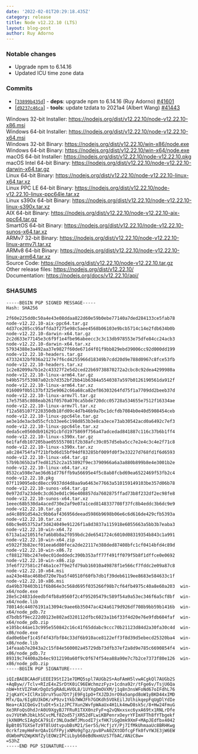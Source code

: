 ```yaml
---
date: '2022-02-01T20:29:18.435Z'
category: release
title: Node v12.22.10 (LTS)
layout: blog-post
author: Ruy Adorno
---
```


### Notable changes

- Upgrade npm to 6.14.16
- Updated ICU time zone data

### Commits

- \[[`33899b435d`](https://github.com/nodejs/node/commit/33899b435d)] - **deps**: upgrade npm to 6.14.16 (Ruy Adorno) [#41601](https://github.com/nodejs/node/pull/41601)
- \[[`d9237c46ca`](https://github.com/nodejs/node/commit/d9237c46ca)] - **tools**: update tzdata to 2021a4 (Albert Wang) [#41443](https://github.com/nodejs/node/pull/41443)

Windows 32-bit Installer: https://nodejs.org/dist/v12.22.10/node-v12.22.10-x86.msi \
Windows 64-bit Installer: https://nodejs.org/dist/v12.22.10/node-v12.22.10-x64.msi \
Windows 32-bit Binary: https://nodejs.org/dist/v12.22.10/win-x86/node.exe \
Windows 64-bit Binary: https://nodejs.org/dist/v12.22.10/win-x64/node.exe \
macOS 64-bit Installer: https://nodejs.org/dist/v12.22.10/node-v12.22.10.pkg \
macOS Intel 64-bit Binary: https://nodejs.org/dist/v12.22.10/node-v12.22.10-darwin-x64.tar.gz \
Linux 64-bit Binary: https://nodejs.org/dist/v12.22.10/node-v12.22.10-linux-x64.tar.xz \
Linux PPC LE 64-bit Binary: https://nodejs.org/dist/v12.22.10/node-v12.22.10-linux-ppc64le.tar.xz \
Linux s390x 64-bit Binary: https://nodejs.org/dist/v12.22.10/node-v12.22.10-linux-s390x.tar.xz \
AIX 64-bit Binary: https://nodejs.org/dist/v12.22.10/node-v12.22.10-aix-ppc64.tar.gz \
SmartOS 64-bit Binary: https://nodejs.org/dist/v12.22.10/node-v12.22.10-sunos-x64.tar.xz \
ARMv7 32-bit Binary: https://nodejs.org/dist/v12.22.10/node-v12.22.10-linux-armv7l.tar.xz \
ARMv8 64-bit Binary: https://nodejs.org/dist/v12.22.10/node-v12.22.10-linux-arm64.tar.xz \
Source Code: https://nodejs.org/dist/v12.22.10/node-v12.22.10.tar.gz \
Other release files: https://nodejs.org/dist/v12.22.10/ \
Documentation: https://nodejs.org/docs/v12.22.10/api/

### SHASUMS

```
-----BEGIN PGP SIGNED MESSAGE-----
Hash: SHA256

2f60e225dd0c50a4e43e08ddaa822d60e59b0ebe77140a7ded284133ce5fab78  node-v12.22.10-aix-ppc64.tar.gz
4d37ce205cc95affda3f275e98c5aee4568b06103e9bcb5714c14e2fdb634b0b  node-v12.22.10-darwin-x64.tar.gz
2c2d633e77145e3c6f9f1e4fbe96abeecc3c3c13db978553e75dfe84cc24acb3  node-v12.22.10-darwin-x64.tar.xz
57934388e3a492aa37e9827f60de671d4f01f9bb829ebd39006cc92d000dd199  node-v12.22.10-headers.tar.gz
47332432bf036a2127e7f6cd4255966d18349b7cdd20d9e788d0967c8fce53fb  node-v12.22.10-headers.tar.xz
1c2e82099a7b1e2c43327f2e5d2ced22b69738870272a2cbc8c92dea4299980a  node-v12.22.10-linux-arm64.tar.gz
b49b575f53987a02cb7d352bf2bb41b6384a5540387a597b0126190561da912f  node-v12.22.10-linux-arm64.tar.xz
016009f0b5137bf325e9062c66a68ca82ef86303264fd75f1a7709dd2beeb37d  node-v12.22.10-linux-armv7l.tar.gz
17e57585c808eab261f0570a070ca5bde720dcc05728a534655e7512f16334ae  node-v12.22.10-linux-armv7l.tar.xz
f12a585107f228350db18fd09c4d7b46b9a7bc1dcfdb7084b0e40d5908454ceb  node-v12.22.10-linux-ppc64le.tar.gz
ae3e1de3acbd55cfcb33ee6c198d853b3e8ca3ece73ab30542acd0a6492c7ef3  node-v12.22.10-linux-ppc64le.tar.xz
deda5ce0560db916291cbfd1975869f756a47adcedad841887c116c37b6b1ff4  node-v12.22.10-linux-s390x.tar.gz
6e1fafdb107205bae055557081f2b38afc39c057d5eba5cc7e2e4c3c4e2f71c8  node-v12.22.10-linux-s390x.tar.xz
a8c284754fa7f21bfbd6d15bf94df83285bf009fd0f3e33227d768fd1f6d6593  node-v12.22.10-linux-x64.tar.gz
57b9b365b2af7ed81252c2a153892f9ec3790966a6a3a880b899b8e4e3001b2e  node-v12.22.10-linux-x64.tar.xz
8532ca598e7ae36d61d776ffb9a56695e4f5c8ab8fcbd69ea6522469f53fb2c4  node-v12.22.10.pkg
07f119095e8cd8ecc9937dd4d8aa9a6463e77663a510159149103be357d06b78  node-v12.22.10-sunos-x64.tar.gz
0e972d7a23de0c3cd63e0d1c96e408857da7602875ffad73b8f232df2ec98fe8  node-v12.22.10-sunos-x64.tar.xz
1eeec68b530da4aced730e2af9e07a1ced8148337708f37fc8b4eddc3b6dc9e9  node-v12.22.10.tar.gz
ad4c8891d54a2c9bb6af436956deead5986b9698b06e6c6d616de429cfb5393a  node-v12.22.10.tar.xz
60bc9e053752af3d424049e91226f1a8d3837a115918e6055663a5bb3b7eaba3  node-v12.22.10-win-x64.7z
6713a1a21051fe7a6b8b8a2f059bdc2de6541724c6010d08319354b843c1a991  node-v12.22.10-win-x64.zip
e5922f3b82ecf01eea6d80feca2de22117e388ded87408bfc1cf0414bfd4c89d  node-v12.22.10-win-x86.7z
cf881278bc247e0ec01deddedc390b353aff77f491ff079f5b8f1dffce0e0692  node-v12.22.10-win-x86.zip
3fe6f727581c2f46a1ce7f9e2fd79ab16010a49878f1e566cf7fddc2e09a87c8  node-v12.22.10-x64.msi
aa243e48ac468bd720e7ba5f40510f60fb7db1f39deb6119ee8683e584633c1f  node-v12.22.10-x86.msi
da49b370403b11f6b864e3c568d695f035266f98b7cf64fb4975c40a8e60a203  win-x64/node.exe
28e5c24831deedbf4fb8a9560f2c4f95205479c589f54a9a53ec346f6a5cf8bf  win-x64/node.lib
78014dc44076191a13094c9aee6b35047ac424a6179d926df708b9bb59b1416b  win-x64/node_pdb.7z
d7bdb5f9ec222d0123e802ad320112dfbc6023a1b6f33f4d20e76e9fdb604faf  win-x64/node_pdb.zip
e105bc44ae13c995e550842c16c41f65ddabc9ccc70b21123d84d2a30fa30c4d  win-x86/node.exe
dad0e6bef1c45f4f43fbf84c33df6b910ace8122eff3f8d39d5ebecd25320ba4  win-x86/node.lib
14feaab7e2043a2c15f84e560002a45729db73dfb37ef2a8d9e785c6690854f4  win-x86/node_pdb.7z
89319c74400a2b4ec9312190a60f9c0f674f54ea88a90e7c7b2ce7373f80e126  win-x86/node_pdb.zip
-----BEGIN PGP SIGNATURE-----

iQIzBAEBCAAdFiEEEI9StI21e7DMQ5spl7AUGb2S+AoFAmH5lvwACgkQl7AUGb2S
+AqByw//Tclv+RIzE4xZSrDtK0iC96EWchmzzFyz+1cdna92r/tFge6v/TsjU6Qa
nbW+htVIZFmKrDgOz5gRAdLHVOL8/1UYXgDmOVXM/j1q8n3nsWFoNd67oIFdhL76
2jqKaYC+IClRx1OruY5uo7Dt7jE9Fg1pO+fXJZDJnrO9a5anpd8oW1yBKD44xIMD
Mfx/Qa/6Ig8U3kDK/xP9zv1Ykb7WWJFh7GOKdh5VOkEilJUlhikqepFqUgDlYdIe
Nea+cA1CQeGvItuDt+5x1zJPC7Xun2WvfpWAaUx4H1Lk4mwD8sk5c/8+Hw24FmuG
Xe3RFoQsOhdJrA0U9XgyBJ7FRuR1TXX0nzFyF+q2vQNxxsxc6yxA69tx1RNLrDfe
ovJYUtWhJbkLh5CvcMLf8Zod57jXR52dFLwiKBPenrxOeyrYFImXFTh8fYTbgekf
jkXN0McSIAgbCA79iEr3NLOadWfJMsodI7jxfHK7iGgOmk9XmF+MApJEdfbx4042
BpBt0STGXSeTz9T8lUdtvpubBsM21/Ser5S/HcfjzY/Pj7IfMkUhmaaUc8BRHKwg
0crkfzmyHmFmrQAvIGfFPyjxNMo9gTgz/pv8PvA0ZXtODfcgFfk0fvYWJE3jW6EW
dGWbmPU2WpKNfZylEOWzIPCiLbyb68eBdNxmUzS7fbAC/ANzC8w=
=S3hZ
-----END PGP SIGNATURE-----

```
